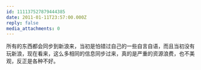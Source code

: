 ```yaml
---
id: 111137527879444385
date: 2011-01-11T23:57:00.000Z
reply: false
media_attachments: 0
---
```


所有的东西都会同步到新浪来，当初是怕错过自己的一些自言自语，而且当初没有玩新浪，现在看来，这么多相同的信息同步过来，真的是严重的资源浪费，也不美观，反正是各种不好。 ​​​​

